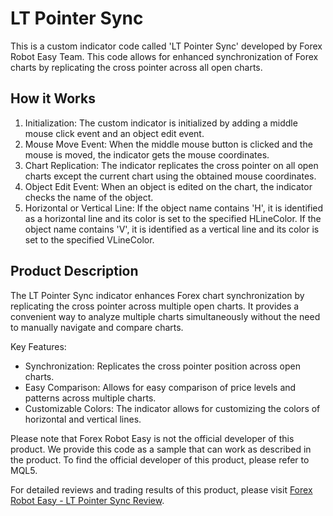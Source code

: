 # LT Pointer Sync

This is a custom indicator code called 'LT Pointer Sync' developed by Forex Robot Easy Team. This code allows for enhanced synchronization of Forex charts by replicating the cross pointer across all open charts.

## How it Works

1. Initialization: The custom indicator is initialized by adding a middle mouse click event and an object edit event.
2. Mouse Move Event: When the middle mouse button is clicked and the mouse is moved, the indicator gets the mouse coordinates.
3. Chart Replication: The indicator replicates the cross pointer on all open charts except the current chart using the obtained mouse coordinates.
4. Object Edit Event: When an object is edited on the chart, the indicator checks the name of the object.
5. Horizontal or Vertical Line: If the object name contains 'H', it is identified as a horizontal line and its color is set to the specified HLineColor. If the object name contains 'V', it is identified as a vertical line and its color is set to the specified VLineColor.

## Product Description

The LT Pointer Sync indicator enhances Forex chart synchronization by replicating the cross pointer across multiple open charts. It provides a convenient way to analyze multiple charts simultaneously without the need to manually navigate and compare charts.

Key Features:
- Synchronization: Replicates the cross pointer position across open charts.
- Easy Comparison: Allows for easy comparison of price levels and patterns across multiple charts.
- Customizable Colors: The indicator allows for customizing the colors of horizontal and vertical lines.

Please note that Forex Robot Easy is not the official developer of this product. We provide this code as a sample that can work as described in the product. To find the official developer of this product, please refer to MQL5.

For detailed reviews and trading results of this product, please visit [Forex Robot Easy - LT Pointer Sync Review](https://forexroboteasy.com/forex-robot-review/lt-pointer-sync-review-enhancing-forex-chart-synchronization/).
